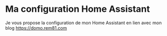 # Ma configuration Home Assistant

Je vous propose la configuration de mon Home Assistant en lien avec mon blog https://domo.rem81.com



